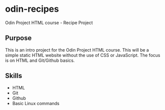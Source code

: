 # odin-recipes
Odin Project HTML course - Recipe Project

## Purpose
This is an intro project for the Odin Project HTML course.  This will be a simple static HTML website without the use of CSS or JavaScript.  The focus is on HTML and Git/Github basics.

## Skills
- HTML
- Git
- Github
- Basic Linux commands